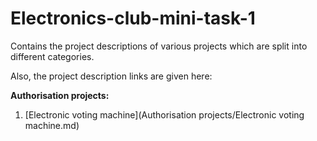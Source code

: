 # Electronics-club-mini-task-1
Contains the project descriptions of various projects which are split into different categories.

Also, the project description links are given here:

__Authorisation projects:__
1. [Electronic voting machine](Authorisation projects/Electronic voting machine.md)
